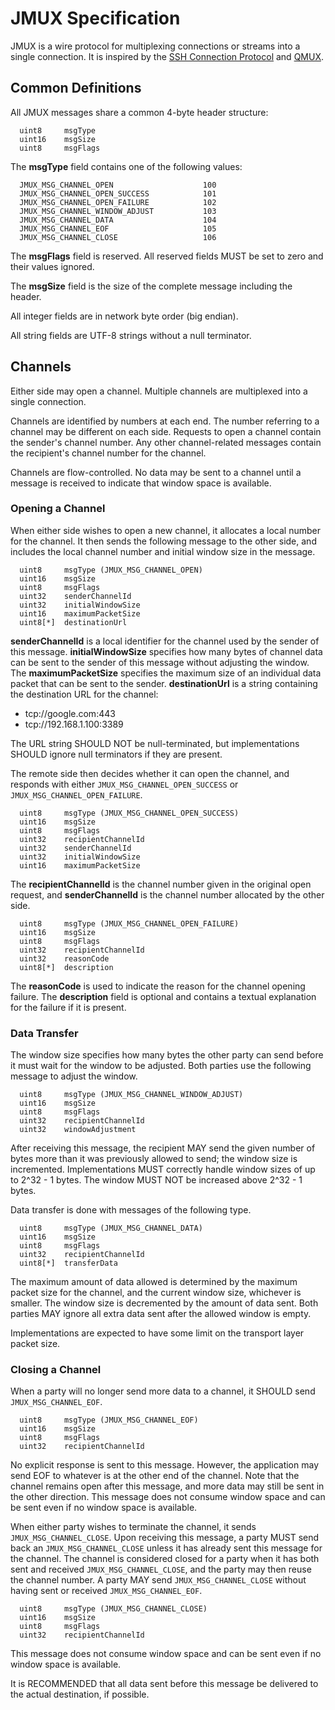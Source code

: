 # JMUX Specification

JMUX is a wire protocol for multiplexing connections or streams into a single connection. It is inspired by the [SSH Connection Protocol](https://tools.ietf.org/html/rfc4254#page-5) and [QMUX](https://github.com/progrium/qmux).

## Common Definitions

   All JMUX messages share a common 4-byte header structure:

      uint8     msgType
      uint16    msgSize
      uint8     msgFlags

   The **msgType** field contains one of the following values:

      JMUX_MSG_CHANNEL_OPEN                    100
      JMUX_MSG_CHANNEL_OPEN_SUCCESS            101
      JMUX_MSG_CHANNEL_OPEN_FAILURE            102
      JMUX_MSG_CHANNEL_WINDOW_ADJUST           103
      JMUX_MSG_CHANNEL_DATA                    104
      JMUX_MSG_CHANNEL_EOF                     105
      JMUX_MSG_CHANNEL_CLOSE                   106
   
   The **msgFlags** field is reserved. All reserved fields MUST be set to zero and their values ignored.

   The **msgSize** field is the size of the complete message including the header.

   All integer fields are in network byte order (big endian).

   All string fields are UTF-8 strings without a null terminator.

## Channels

   Either side may open a channel. Multiple channels are multiplexed into a single connection.

   Channels are identified by numbers at each end. The number referring to a channel may be different on each side. Requests to open a channel contain the sender's channel number. Any other channel-related messages contain the recipient's channel number for the channel.

   Channels are flow-controlled. No data may be sent to a channel until a message is received to indicate that window space is available.

###  Opening a Channel

   When either side wishes to open a new channel, it allocates a local number for the channel. It then sends the following message to the other side, and includes the local channel number and initial window size in the message.

      uint8     msgType (JMUX_MSG_CHANNEL_OPEN)
      uint16    msgSize
      uint8     msgFlags
      uint32    senderChannelId
      uint32    initialWindowSize
      uint16    maximumPacketSize
      uint8[*]  destinationUrl

   **senderChannelId** is a local identifier for the channel used by the sender of this message. **initialWindowSize** specifies how many bytes of channel data can be sent to the sender of this message without adjusting the window. The **maximumPacketSize** specifies the maximum size of an individual data packet that can be sent to the sender. **destinationUrl** is a string containing the destination URL for the channel:

   * tcp://google.com:443
   * tcp://192.168.1.100:3389

   The URL string SHOULD NOT be null-terminated, but implementations SHOULD ignore null terminators if they are present.

   The remote side then decides whether it can open the channel, and responds with either `JMUX_MSG_CHANNEL_OPEN_SUCCESS` or `JMUX_MSG_CHANNEL_OPEN_FAILURE`.

      uint8     msgType (JMUX_MSG_CHANNEL_OPEN_SUCCESS)
      uint16    msgSize
      uint8     msgFlags
      uint32    recipientChannelId
      uint32    senderChannelId
      uint32    initialWindowSize
      uint16    maximumPacketSize

   The **recipientChannelId** is the channel number given in the original open request, and **senderChannelId** is the channel number allocated by the other side.

      uint8     msgType (JMUX_MSG_CHANNEL_OPEN_FAILURE)
      uint16    msgSize
      uint8     msgFlags
      uint32    recipientChannelId
      uint32    reasonCode
      uint8[*]  description

   The **reasonCode** is used to indicate the reason for the channel opening failure. The **description** field is optional and contains a textual explanation for the failure if it is present.

###  Data Transfer

   The window size specifies how many bytes the other party can send before it must wait for the window to be adjusted. Both parties use the following message to adjust the window.

      uint8     msgType (JMUX_MSG_CHANNEL_WINDOW_ADJUST)
      uint16    msgSize
      uint8     msgFlags
      uint32    recipientChannelId
      uint32    windowAdjustment

   After receiving this message, the recipient MAY send the given number of bytes more than it was previously allowed to send; the window size is incremented. Implementations MUST correctly handle window sizes of up to 2^32 - 1 bytes. The window MUST NOT be increased above 2^32 - 1 bytes.

   Data transfer is done with messages of the following type.

      uint8     msgType (JMUX_MSG_CHANNEL_DATA)
      uint16    msgSize
      uint8     msgFlags
      uint32    recipientChannelId
      uint8[*]  transferData

   The maximum amount of data allowed is determined by the maximum packet size for the channel, and the current window size, whichever is smaller. The window size is decremented by the amount of data sent. Both parties MAY ignore all extra data sent after the allowed window is empty.

   Implementations are expected to have some limit on the transport layer packet size.

###  Closing a Channel

   When a party will no longer send more data to a channel, it SHOULD send `JMUX_MSG_CHANNEL_EOF`.

      uint8     msgType (JMUX_MSG_CHANNEL_EOF)
      uint16    msgSize
      uint8     msgFlags
      uint32    recipientChannelId

   No explicit response is sent to this message. However, the application may send EOF to whatever is at the other end of the channel. Note that the channel remains open after this message, and more data may still be sent in the other direction. This message does not consume window space and can be sent even if no window space is available.

   When either party wishes to terminate the channel, it sends `JMUX_MSG_CHANNEL_CLOSE`. Upon receiving this message, a party MUST send back an `JMUX_MSG_CHANNEL_CLOSE` unless it has already sent this message for the channel. The channel is considered closed for a party when it has both sent and received `JMUX_MSG_CHANNEL_CLOSE`, and the party may then reuse the channel number. A party MAY send `JMUX_MSG_CHANNEL_CLOSE` without having sent or received `JMUX_MSG_CHANNEL_EOF`.

      uint8     msgType (JMUX_MSG_CHANNEL_CLOSE)
      uint16    msgSize
      uint8     msgFlags
      uint32    recipientChannelId

   This message does not consume window space and can be sent even if no window space is available.

   It is RECOMMENDED that all data sent before this message be delivered to the actual destination, if possible.
